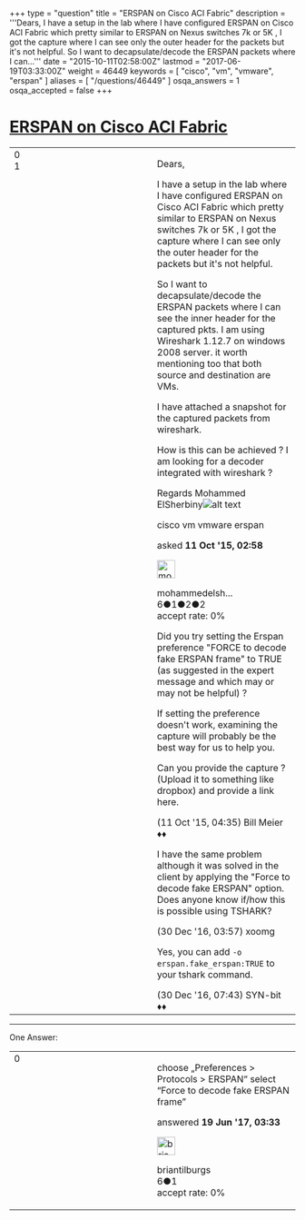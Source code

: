 +++
type = "question"
title = "ERSPAN on Cisco ACI Fabric"
description = '''Dears, I have a setup in the lab where I have configured ERSPAN on Cisco ACI Fabric which pretty similar to ERSPAN on Nexus switches 7k or 5K , I got the capture where I can see only the outer header for the packets but it&#x27;s not helpful. So I want to decapsulate/decode the ERSPAN packets where I can...'''
date = "2015-10-11T02:58:00Z"
lastmod = "2017-06-19T03:33:00Z"
weight = 46449
keywords = [ "cisco", "vm", "vmware", "erspan" ]
aliases = [ "/questions/46449" ]
osqa_answers = 1
osqa_accepted = false
+++

<div class="headNormal">

# [ERSPAN on Cisco ACI Fabric](/questions/46449/erspan-on-cisco-aci-fabric)

</div>

<div id="main-body">

<div id="askform">

<table id="question-table" style="width:100%;"><colgroup><col style="width: 50%" /><col style="width: 50%" /></colgroup><tbody><tr class="odd"><td style="width: 30px; vertical-align: top"><div class="vote-buttons"><span id="post-46449-upvote" class="ajax-command post-vote up" rel="nofollow" title="I like this post (click again to cancel)"> </span><div id="post-46449-score" class="post-score" title="current number of votes">0</div><span id="post-46449-downvote" class="ajax-command post-vote down" rel="nofollow" title="I dont like this post (click again to cancel)"> </span> <span id="favorite-mark" class="ajax-command favorite-mark" rel="nofollow" title="mark/unmark this question as favorite (click again to cancel)"> </span><div id="favorite-count" class="favorite-count">1</div></div></td><td><div id="item-right"><div class="question-body"><p>Dears,</p><p>I have a setup in the lab where I have configured ERSPAN on Cisco ACI Fabric which pretty similar to ERSPAN on Nexus switches 7k or 5K , I got the capture where I can see only the outer header for the packets but it's not helpful.</p><p>So I want to decapsulate/decode the ERSPAN packets where I can see the inner header for the captured pkts. I am using Wireshark 1.12.7 on windows 2008 server. it worth mentioning too that both source and destination are VMs.</p><p>I have attached a snapshot for the captured packets from wireshark.</p><p>How is this can be achieved ? I am looking for a decoder integrated with wireshark ?</p><p>Regards Mohammed ElSherbiny<img src="https://osqa-ask.wireshark.org/upfiles/ERSPAN_packet_capture.PNG" alt="alt text" /></p></div><div id="question-tags" class="tags-container tags"><span class="post-tag tag-link-cisco" rel="tag" title="see questions tagged &#39;cisco&#39;">cisco</span> <span class="post-tag tag-link-vm" rel="tag" title="see questions tagged &#39;vm&#39;">vm</span> <span class="post-tag tag-link-vmware" rel="tag" title="see questions tagged &#39;vmware&#39;">vmware</span> <span class="post-tag tag-link-erspan" rel="tag" title="see questions tagged &#39;erspan&#39;">erspan</span></div><div id="question-controls" class="post-controls"></div><div class="post-update-info-container"><div class="post-update-info post-update-info-user"><p>asked <strong>11 Oct '15, 02:58</strong></p><img src="https://secure.gravatar.com/avatar/d62492b62c78fcf873f5f3bc3cf49cdb?s=32&amp;d=identicon&amp;r=g" class="gravatar" width="32" height="32" alt="mohammedelsherbiny&#39;s gravatar image" /><p><span>mohammedelsh...</span><br />
<span class="score" title="6 reputation points">6</span><span title="1 badges"><span class="badge1">●</span><span class="badgecount">1</span></span><span title="2 badges"><span class="silver">●</span><span class="badgecount">2</span></span><span title="2 badges"><span class="bronze">●</span><span class="badgecount">2</span></span><br />
<span class="accept_rate" title="Rate of the user&#39;s accepted answers">accept rate:</span> <span title="mohammedelsherbiny has no accepted answers">0%</span></p></img></div></div><div id="comments-container-46449" class="comments-container"><span id="46450"></span><div id="comment-46450" class="comment"><div id="post-46450-score" class="comment-score"></div><div class="comment-text"><p>Did you try setting the Erspan preference "FORCE to decode fake ERSPAN frame" to TRUE (as suggested in the expert message and which may or may not be helpful) ?<br />
</p><p>If setting the preference doesn't work, examining the capture will probably be the best way for us to help you.</p><p>Can you provide the capture ? (Upload it to something like dropbox) and provide a link here.</p></div><div id="comment-46450-info" class="comment-info"><span class="comment-age">(11 Oct '15, 04:35)</span> <span class="comment-user userinfo">Bill Meier ♦♦</span></div></div><span id="58432"></span><div id="comment-58432" class="comment"><div id="post-58432-score" class="comment-score"></div><div class="comment-text"><p>I have the same problem although it was solved in the client by applying the "Force to decode fake ERSPAN" option. Does anyone know if/how this is possible using TSHARK?</p></div><div id="comment-58432-info" class="comment-info"><span class="comment-age">(30 Dec '16, 03:57)</span> <span class="comment-user userinfo">xoomg</span></div></div><span id="58436"></span><div id="comment-58436" class="comment"><div id="post-58436-score" class="comment-score"></div><div class="comment-text"><p>Yes, you can add <code>-o erspan.fake_erspan:TRUE</code> to your tshark command.</p></div><div id="comment-58436-info" class="comment-info"><span class="comment-age">(30 Dec '16, 07:43)</span> <span class="comment-user userinfo">SYN-bit ♦♦</span></div></div></div><div id="comment-tools-46449" class="comment-tools"></div><div class="clear"></div><div id="comment-46449-form-container" class="comment-form-container"></div><div class="clear"></div></div></td></tr></tbody></table>

------------------------------------------------------------------------

<div class="tabBar">

<span id="sort-top"></span>

<div class="headQuestions">

One Answer:

</div>

</div>

<span id="62118"></span>

<div id="answer-container-62118" class="answer">

<table style="width:100%;"><colgroup><col style="width: 50%" /><col style="width: 50%" /></colgroup><tbody><tr class="odd"><td style="width: 30px; vertical-align: top"><div class="vote-buttons"><span id="post-62118-upvote" class="ajax-command post-vote up" rel="nofollow" title="I like this post (click again to cancel)"> </span><div id="post-62118-score" class="post-score" title="current number of votes">0</div><span id="post-62118-downvote" class="ajax-command post-vote down" rel="nofollow" title="I dont like this post (click again to cancel)"> </span></div></td><td><div class="item-right"><div class="answer-body"><p>choose „Preferences &gt; Protocols &gt; ERSPAN“ select “Force to decode fake ERSPAN frame”</p></div><div class="answer-controls post-controls"></div><div class="post-update-info-container"><div class="post-update-info post-update-info-user"><p>answered <strong>19 Jun '17, 03:33</strong></p><img src="https://secure.gravatar.com/avatar/15d2b06f613eb1ee16a4ee5df26dee94?s=32&amp;d=identicon&amp;r=g" class="gravatar" width="32" height="32" alt="briantilburgs&#39;s gravatar image" /><p><span>briantilburgs</span><br />
<span class="score" title="6 reputation points">6</span><span title="1 badges"><span class="bronze">●</span><span class="badgecount">1</span></span><br />
<span class="accept_rate" title="Rate of the user&#39;s accepted answers">accept rate:</span> <span title="briantilburgs has no accepted answers">0%</span> </br></p></div></div><div id="comments-container-62118" class="comments-container"></div><div id="comment-tools-62118" class="comment-tools"></div><div class="clear"></div><div id="comment-62118-form-container" class="comment-form-container"></div><div class="clear"></div></div></td></tr></tbody></table>

</div>

<div class="paginator-container-left">

</div>

</div>

</div>

